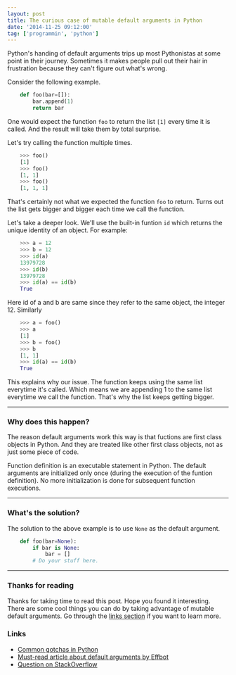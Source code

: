 ```yaml
---
layout: post
title: The curious case of mutable default arguments in Python
date: '2014-11-25 09:12:00'
tag: ['programmin', 'python']
---
```


Python's handing of default arguments trips up most Pythonistas at some point in their journey. Sometimes it makes people pull out their hair in frustration because they can't figure out what's wrong.

Consider the following example.

```python
	def foo(bar=[]):
    	bar.append(1)
        return bar
```

One would expect the function `foo` to return the list `[1]` every time it is called. And the result will take them by total surprise.

Let's try calling the function multiple times.

```python
	>>> foo()
	[1]
	>>> foo()
	[1, 1]
	>>> foo()
	[1, 1, 1]
```

That's certainly not what we expected the function `foo` to return. Turns out the list gets bigger and bigger each time we call the function.

Let's take a deeper look. We'll use the built-in funtion `id` which returns the unique identity of an object. For example:

```python
    >>> a = 12
	>>> b = 12
	>>> id(a)
	13979728
	>>> id(b)
	13979728
    >>> id(a) == id(b)
    True
```

Here id of a and b are same since they refer to the same object, the integer 12. Similarly

```python
	>>> a = foo()
    >>> a
    [1]
    >>> b = foo()
    >>> b
    [1, 1]
    >>> id(a) == id(b)
    True
```

This explains why our issue. The function keeps using the same list everytime it's called. Which means we are appending 1 to the same list everytime we call the function. That's why the list keeps getting bigger.

---

### Why does this happen?
The reason default arguments work this way is that fuctions are first class objects in Python. And they are treated like other first class objects, not as just some piece of code.

Function definition is an executable statement in Python. The default arguments are initialized only once (during the execution of the funtion definition). No more initialization is done for subsequent function executions.

---

### What's the solution?
The solution to the above example is to use `None` as the default argument.

```python
	def foo(bar=None):
    	if bar is None:
        	bar = []
        # Do your stuff here.
```

---

### Thanks for reading
Thanks for taking time to read this post. Hope you found it interesting. There are some cool things you can do by taking advantage of mutable default arguments. Go through the [links section](#links) if you want to learn more.

### Links
- [Common gotchas in Python](http://docs.python-guide.org/en/latest/writing/gotchas/)
- [Must-read article about default arguments by Effbot](http://effbot.org/zone/default-values.htm)
- [Question on StackOverflow](http://stackoverflow.com/questions/1132941/least-astonishment-in-python-the-mutable-default-argument)
